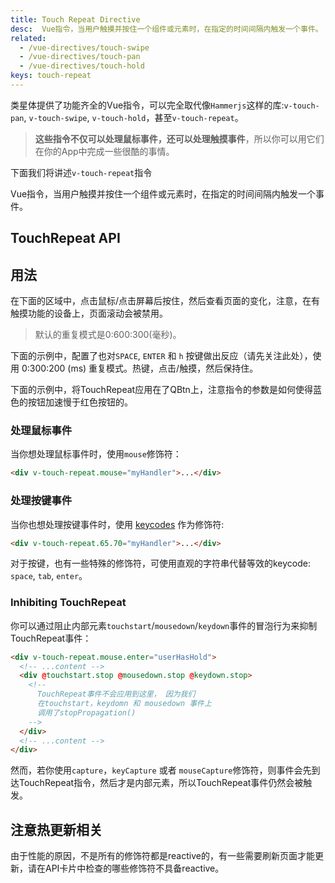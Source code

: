 ```yaml
---
title: Touch Repeat Directive
desc:  Vue指令，当用户触摸并按住一个组件或元素时，在指定的时间间隔内触发一个事件。
related:
  - /vue-directives/touch-swipe
  - /vue-directives/touch-pan
  - /vue-directives/touch-hold
keys: touch-repeat
---
```


类星体提供了功能齐全的Vue指令，可以完全取代像`Hammerjs`这样的库:`v-touch-pan`, `v-touch-swipe`, `v-touch-hold`，甚至`v-touch-repeat`。

> **这些指令不仅可以处理鼠标事件，还可以处理触摸事件**，所以你可以用它们在你的App中完成一些很酷的事情。

下面我们将讲述`v-touch-repeat`指令

Vue指令，当用户触摸并按住一个组件或元素时，在指定的时间间隔内触发一个事件。

## TouchRepeat API

<doc-api file="TouchRepeat" />

## 用法

在下面的区域中，点击鼠标/点击屏幕后按住，然后查看页面的变化，注意，在有触摸功能的设备上，页面滚动会被禁用。

> 默认的重复模式是0:600:300(毫秒)。

<doc-example title="基础" file="TouchRepeat/Basic" />

下面的示例中，配置了也对`SPACE`, `ENTER` 和 `h` 按键做出反应（请先关注此处），使用 0:300:200 (ms) 重复模式。热键，点击/触摸，然后保持住。

<doc-example title="自定义按键" file="TouchRepeat/Keys" />

下面的示例中，将TouchRepeat应用在了QBtn上，注意指令的参数是如何使得蓝色的按钮加速慢于红色按钮的。

<doc-example title="在QBtn上使用" file="TouchRepeat/Buttons" />

### 处理鼠标事件
当你想处理鼠标事件时，使用`mouse`修饰符：

```html
<div v-touch-repeat.mouse="myHandler">...</div>
```

### 处理按键事件
当你也想处理按键事件时，使用 [keycodes](https://keycode.info/) 作为修饰符:

```html
<div v-touch-repeat.65.70="myHandler">...</div>
```
对于按键，也有一些特殊的修饰符，可使用直观的字符串代替等效的keycode: `space`, `tab`, `enter`。

### Inhibiting TouchRepeat
你可以通过阻止内部元素`touchstart`/`mousedown`/`keydown`事件的冒泡行为来抑制TouchRepeat事件：

```html
<div v-touch-repeat.mouse.enter="userHasHold">
  <!-- ...content -->
  <div @touchstart.stop @mousedown.stop @keydown.stop>
    <!--
      TouchRepeat事件不会应用到这里， 因为我们
      在touchstart，keydomn 和 mousedown 事件上
      调用了stopPropagation()
    -->
  </div>
  <!-- ...content -->
</div>
```
然而，若你使用`capture`，`keyCapture` 或者 `mouseCapture`修饰符，则事件会先到达TouchRepeat指令，然后才是内部元素，所以TouchRepeat事件仍然会被触发。

## 注意热更新相关
由于性能的原因，不是所有的修饰符都是reactive的，有一些需要刷新页面才能更新，请在API卡片中检查的哪些修饰符不具备reactive。
